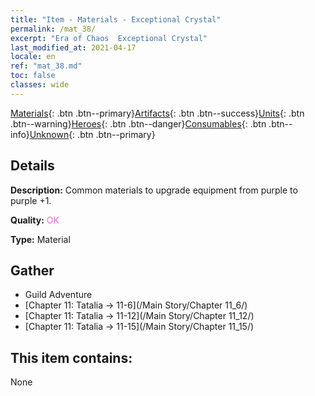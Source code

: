 ```yaml
---
title: "Item - Materials - Exceptional Crystal"
permalink: /mat_38/
excerpt: "Era of Chaos  Exceptional Crystal"
last_modified_at: 2021-04-17
locale: en
ref: "mat_38.md"
toc: false
classes: wide
---
```

 [Materials](/Items/){: .btn .btn--primary}[Artifacts](/Items/Artifacts/){: .btn .btn--success}[Units](/Items/Units/){: .btn .btn--warning}[Heroes](/Items/Heroes/){: .btn .btn--danger}[Consumables](/Items/Consumables/){: .btn .btn--info}[Unknown](/Items/Unknown/){: .btn .btn--primary}

## Details
 **Description:** Common materials to upgrade equipment from purple to purple +1.

 **Quality:** <span style="color: #DA70D6">OK</span>

 **Type:** Material

## Gather

*    Guild Adventure 
*    [Chapter 11: Tatalia -> 11-6](/Main Story/Chapter 11_6/) 
*    [Chapter 11: Tatalia -> 11-12](/Main Story/Chapter 11_12/) 
*    [Chapter 11: Tatalia -> 11-15](/Main Story/Chapter 11_15/) 

## This item contains:

  None

